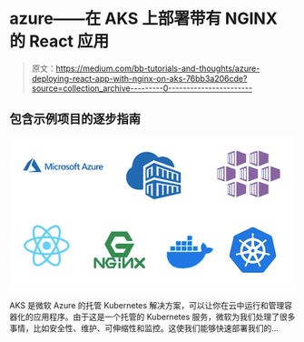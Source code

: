 # azure——在 AKS 上部署带有 NGINX 的 React 应用

> 原文：<https://medium.com/bb-tutorials-and-thoughts/azure-deploying-react-app-with-nginx-on-aks-76bb3a206cde?source=collection_archive---------0----------------------->

## 包含示例项目的逐步指南

![](img/f1155c068f4a4accd636f2b0beeb8543.png)

AKS 是微软 Azure 的托管 Kubernetes 解决方案，可以让你在云中运行和管理容器化的应用程序。由于这是一个托管的 Kubernetes 服务，微软为我们处理了很多事情，比如安全性、维护、可伸缩性和监控。这使我们能够快速部署我们的…